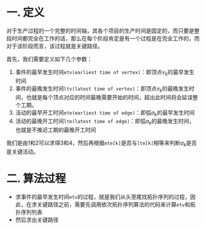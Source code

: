 # 一. 定义

对于生产过程的一个完整的时间轴，其各个项目的生产时间是固定的，而只要是整段时间都完全在工作的话，那么在每个阶段肯定是有一个过程是在完全工作的，而对于该阶段而言，该过程就是关键路径。

首先，我们需要定义如下几个参数：

1. 事件的最早发生时间`etv(earliest time of vertex)`：即顶点$v_k$的最早发生时间
2. 事件的最晚发生时间`ltv(latest time of vertex)`：即顶点$v_k$的最晚发生时间，也就是每个顶点对应的时间最晚需要开始的时间，超出此时间将会延误整个工期。
3. 活动的最早开工时间`ete(earliest time of edge)`：即弧$a_k$的最早发生时间
4. 活动的最晚开工时间`lte(latest time of edge)`：即弧$a_k$的最晚发生时间，也就是不推迟工期的最晚开工时间

我们是由1和2可以求得3和4，然后再根据`ete[k]`是否与`lte[k]`相等来判断$a_k$是否是关键活动。



# 二. 算法过程

- 求事件的最早发生时间`etv`的过程，就是我们从头至尾找拓扑序列的过程，因此，在求关键路径之前，需要先调用依次拓扑序列算法的代码来计算`etv`和拓扑序列列表
- 然后求出关键路径
